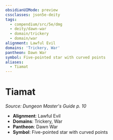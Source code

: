 ```yaml
---
obsidianUIMode: preview
cssclasses: json5e-deity
tags:
  - compendium/src/5e/dmg
  - deity/dawn-war
  - domain/trickery
  - domain/war
alignment: Lawful Evil
domains: 'Trickery, War'
pantheon: Dawn War
symbol: Five-pointed star with curved points
aliases:
  - Tiamat
---
```

# Tiamat
*Source: Dungeon Master's Guide p. 10* 

- **Alignment**: Lawful Evil
- **Domains**: Trickery, War
- **Pantheon**: Dawn War
- **Symbol**: Five-pointed star with curved points

